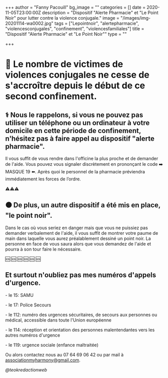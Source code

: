 +++
author = "Fanny Pacouill"
bg_image = ""
categories = []
date = 2020-11-05T23:00:00Z
description = "Dispositif \"Alerte Pharmacie\" et \"Le Point Noir\" pour lutter contre la violence conjugale."
image = "/images/img-20201114-wa0002.jpg"
tags = ["Lepointnoir", "alertepharmacie", "violencesconjugales", "confinement", "violencesfamiliales"]
title = "Dispositif \"Alerte Pharmacie\" et \"Le Point Noir\""
type = ""

+++
# 🚫 Le nombre de victimes de violences conjugales ne cesse de s'accroître depuis le début de ce second confinement.

## ⚕ Nous le rappelons, si vous ne pouvez pas utiliser un téléphone ou un ordinateur à votre domicile en cette période de confinement, n'hésitez pas à faire appel au dispositif "**alerte pharmacie**".

Il vous suffit de vous rendre dans l'officine la plus proche et de demander de l'aide. Vous pouvez vous signaler discrètement en prononçant le code ➡️ MASQUE 19 ⬅️. Après quoi le personnel de la pharmacie préviendra immédiatement les forces de l’ordre.

⚠️⚠️⚠️

## ⚫ De plus, un autre dispositif a été mis en place, "le point noir".

Dans le cas où vous seriez en danger mais que vous ne puissiez pas demander verbalement de l'aide, il vous suffit de montrer votre paume de main dans laquelle vous aurez préalablement dessiné un point noir. La personne en face de vous saura alors que vous demandez de l'aide et pourra à son tour faire le nécessaire.

🆘️ 🆘 ️🆘️ 🆘 ️🆘️ 🆘️

## Et surtout n'oubliez pas mes numéros d'appels d'urgence.

\- le 15: SAMU

\- le 17: Police Secours

\- le 112: numéro des urgences sécuritaires, de secours aux personnes ou médical, accessible dans toute l'Union européenne

\- le 114: réception et orientation des personnes malentendantes vers les autres numéros d'urgence

\- le 119: urgence sociale (enfance maltraitée)

Ou alors contactez nous au 07 64 69 06 42 ou par mail à [associationmyharmony@gmail.com]().

_@teokredactionweb_